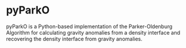 # pyParkO
pyParkO is a Python-based implementation of the Parker-Oldenburg Algorithm for calculating gravity anomalies from a density interface and recovering the density interface from gravity anomalies.
